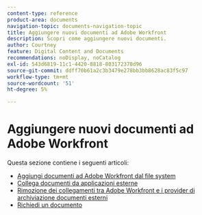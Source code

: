 ```yaml
---
content-type: reference
product-area: documents
navigation-topic: documents-navigation-topic
title: Aggiungere nuovi documenti ad Adobe Workfront
description: Scopri come aggiungere nuovi documenti.
author: Courtney
feature: Digital Content and Documents
recommendations: noDisplay, noCatalog
exl-id: 543d6819-11c1-4420-8818-803172378d96
source-git-commit: ddff70b61a2c3b3479e278bb3bb8628ac83f5c97
workflow-type: tm+mt
source-wordcount: '51'
ht-degree: 5%

---
```


# Aggiungere nuovi documenti ad Adobe Workfront

Questa sezione contiene i seguenti articoli:

* [Aggiungi documenti ad Adobe Workfront dal file system](../../documents/adding-documents-to-workfront/add-documents-from-file-system.md)
* [Collega documenti da applicazioni esterne](../../documents/adding-documents-to-workfront/link-documents-from-external-apps.md)
* [Rimozione dei collegamenti tra Adobe Workfront e i provider di archiviazione documenti esterni](../../documents/adding-documents-to-workfront/remove-links-between-wf-and-doc-apps.md)
* [Richiedi un documento](../../documents/adding-documents-to-workfront/request-a-document.md)
